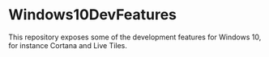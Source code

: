 # Windows10DevFeatures
This repository exposes some of the development features for Windows 10, for instance Cortana and Live Tiles.
